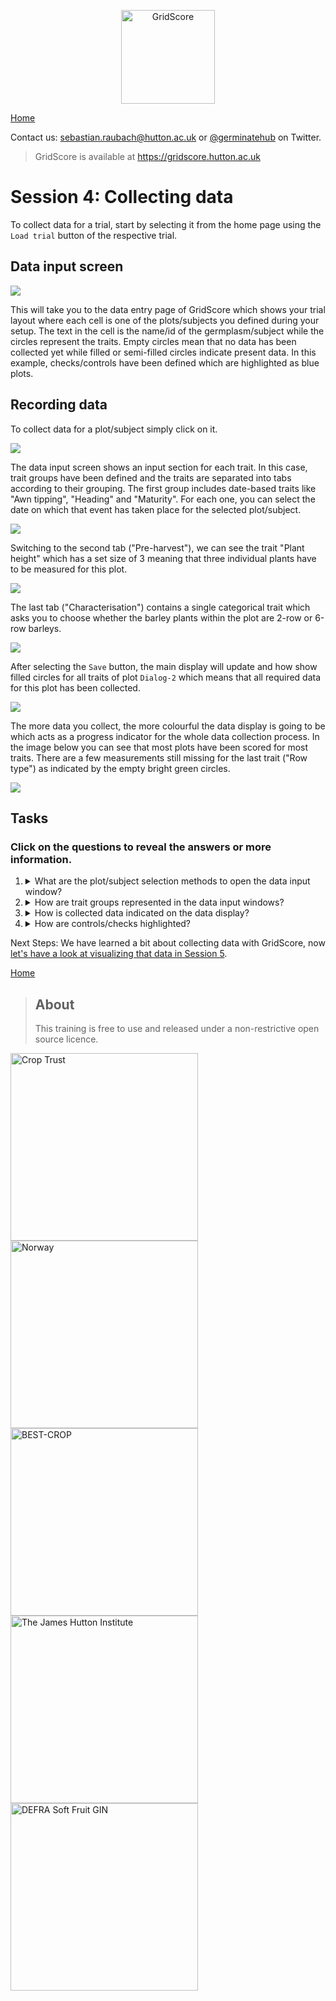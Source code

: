 <!-- Use these horrible HTML tag attributes because Markdown only supports limited HTML/CSS -->
<p align="center">
  <img src="img/gridscore.svg" width="150" alt="GridScore">
</p>

<a href="index.html" class="btn btn-dark">Home</a>

Contact us: [sebastian.raubach@hutton.ac.uk](mailto:sebastian.raubach@hutton.ac.uk) or [@germinatehub](https://www.twitter.com/germinatehub) on Twitter.

> GridScore is available at https://gridscore.hutton.ac.uk

# Session 4: Collecting data

To collect data for a trial, start by selecting it from the home page using the `Load trial` button of the respective trial.

## Data input screen

<img src="session-2/trial-selector.png" style="max-width: 100%;">

This will take you to the data entry page of GridScore which shows your trial layout where each cell is one of the plots/subjects you defined during your setup. The text in the cell is the name/id of the germplasm/subject while the circles represent the traits. Empty circles mean that no data has been collected yet while filled or semi-filled circles indicate present data. In this example, checks/controls have been defined which are highlighted as blue plots.

## Recording data

To collect data for a plot/subject simply click on it.

<img src="session-4/data-entry-empty.png" style="max-width: 100%;">

The data input screen shows an input section for each trait. In this case, trait groups have been defined and the traits are separated into tabs according to their grouping. The first group includes date-based traits like "Awn tipping", "Heading" and "Maturity". For each one, you can select the date on which that event has taken place for the selected plot/subject.

<img src="session-4/data-entry-modal-date.png" style="max-width: 100%;">

Switching to the second tab ("Pre-harvest"), we can see the trait "Plant height" which has a set size of 3 meaning that three individual plants have to be measured for this plot.

<img src="session-4/data-entry-modal-numeric.png" style="max-width: 100%;">

The last tab ("Characterisation") contains a single categorical trait which asks you to choose whether the barley plants within the plot are 2-row or 6-row barleys.

<img src="session-4/data-entry-modal-categorical.png" style="max-width: 100%;">

After selecting the `Save` button, the main display will update and how show filled circles for all traits of plot `Dialog-2` which means that all required data for this plot has been collected.

<img src="session-4/data-entry-single.png" style="max-width: 100%;">

The more data you collect, the more colourful the data display is going to be which acts as a progress indicator for the whole data collection process. In the image below you can see that most plots have been scored for most traits. There are a few measurements still missing for the last trait ("Row type") as indicated by the empty bright green circles.

<img src="session-4/data-entry.png" style="max-width: 100%;">

## Tasks
### Click on the questions to reveal the answers or more information.

1. <details><summary>What are the plot/subject selection methods to open the data input window?</summary>Clicking on a cell, scanning a barcode or using the guided walk.</details>
1. <details><summary>How are trait groups represented in the data input windows?</summary>They are shown as tabs.</details>
1. <details><summary>How is collected data indicated on the data display?</summary>Collected data is shown as filled or semi-filled circles, missing data as empty circles.</details>
1. <details><summary>How are controls/checks highlighted?</summary>They are highlighted in blue and they have a checkbox icon in the bottom right corner.</details>

Next Steps:  We have learned a bit about collecting data with GridScore, now [let's have a look at visualizing that data in Session 5](session-5.html).

<a href="index.html" class="btn btn-dark">Home</a>

> ## About
> This training is free to use and released under a non-restrictive open source licence.

<div class="logos">
  <img src="img/crop-trust.svg" width="300" alt="Crop Trust">
  <img src="img/norway.svg" width="300" alt="Norway">
  <img src="img/best-crop.svg" width="300" alt="BEST-CROP">
  <img src="img/hutton.svg" width="300" alt="The James Hutton Institute">
  <img src="img/sfgin.jpg" width="300" alt="DEFRA Soft Fruit GIN">
</div>